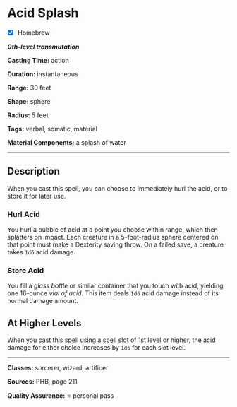 # Acid Splash

- [x] Homebrew

***0th-level transmutation***

**Casting Time:** action

**Duration:** instantaneous

**Range:** 30 feet

**Shape:** sphere

**Radius:** 5 feet

**Tags:** verbal, somatic, material

**Material Components:** a splash of water

---

## Description
When you cast this spell, you can choose to immediately hurl the acid, or to store it for later use.

### Hurl Acid
You hurl a bubble of acid at a point you choose within range, which then splatters on impact. Each creature in a 5-foot-radius sphere centered on that point must make a Dexterity saving throw. On a failed save, a creature takes `1d6` acid damage.

### Store Acid
You fill a *glass bottle* or similar container that you touch with acid, yielding one 16-ounce *vial of acid*. This item deals `1d6` acid damage instead of its normal damage amount.

## At Higher Levels
When you cast this spell using a spell slot of 1st level or higher, the acid damage for either choice increases by `1d6` for each slot level.

---

**Classes:** sorcerer, wizard, artificer

**Sources:** PHB, page 211

**Quality Assurance:** :star: personal pass
